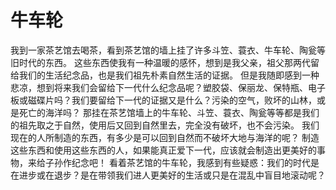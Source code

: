 # 牛车轮
我到一家茶艺馆去喝茶，看到茶艺馆的墙上挂了许多斗笠、蓑衣、牛车轮、陶瓮等旧时代的东西。 
这些东西使我有一种温暖的感怀，想到是我父亲，祖父那两代留给我们的生活纪念品，也是我们祖先朴素自然生活的证据。 
但是我随即感到一种悲凉，想到将来我们会留给下一代什么纪念品呢？塑胶袋、保丽龙、保特瓶、电子板或磁碟片吗？我们要留给下一代的证据又是什么？污染的空气，败坏的山林，或是死亡的海洋吗？ 
那挂在茶艺馆墙上的牛车轮、斗笠、蓑衣、陶瓮等等都是我们的祖先取之于自然，使用后又回到自然里去，完全没有破坏，也不会污染。 
我们现在的人所制造的东西，有多少是可以回到自然而不破坏大地与海洋的呢？ 
制造这些东西和使用这些东西的人，如果能真正爱下一代，应该就会制造出更美好的事物，来给子孙作纪念吧！ 
看着茶艺馆的牛车轮，我感到有些疑惑：我们的时代是在进步或在退步？是在带领我们进人更美好的生活或只是在混乱中盲目地滚动呢？
  